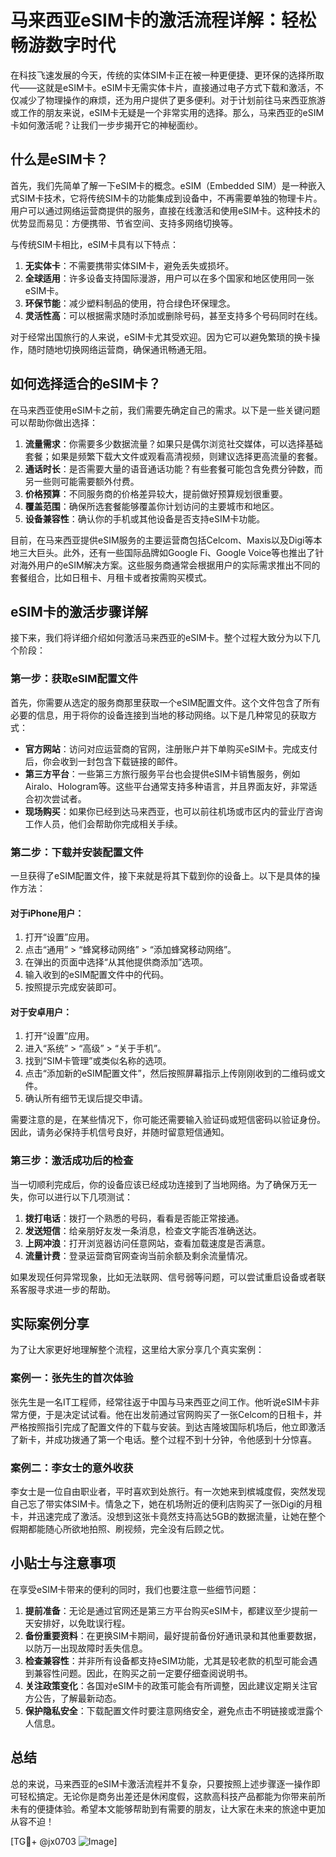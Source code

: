 # 马来西亚eSIM卡的激活流程详解：轻松畅游数字时代

在科技飞速发展的今天，传统的实体SIM卡正在被一种更便捷、更环保的选择所取代——这就是eSIM卡。eSIM卡无需实体卡片，直接通过电子方式下载和激活，不仅减少了物理操作的麻烦，还为用户提供了更多便利。对于计划前往马来西亚旅游或工作的朋友来说，eSIM卡无疑是一个非常实用的选择。那么，马来西亚的eSIM卡如何激活呢？让我们一步步揭开它的神秘面纱。

## 什么是eSIM卡？

首先，我们先简单了解一下eSIM卡的概念。eSIM（Embedded SIM）是一种嵌入式SIM卡技术，它将传统SIM卡的功能集成到设备中，不再需要单独的物理卡片。用户可以通过网络运营商提供的服务，直接在线激活和使用eSIM卡。这种技术的优势显而易见：方便携带、节省空间、支持多网络切换等。

与传统SIM卡相比，eSIM卡具有以下特点：

1. **无实体卡**：不需要携带实体SIM卡，避免丢失或损坏。
2. **全球适用**：许多设备支持国际漫游，用户可以在多个国家和地区使用同一张eSIM卡。
3. **环保节能**：减少塑料制品的使用，符合绿色环保理念。
4. **灵活性高**：可以根据需求随时添加或删除号码，甚至支持多个号码同时在线。

对于经常出国旅行的人来说，eSIM卡尤其受欢迎。因为它可以避免繁琐的换卡操作，随时随地切换网络运营商，确保通讯畅通无阻。

## 如何选择适合的eSIM卡？

在马来西亚使用eSIM卡之前，我们需要先确定自己的需求。以下是一些关键问题可以帮助你做出选择：

1. **流量需求**：你需要多少数据流量？如果只是偶尔浏览社交媒体，可以选择基础套餐；如果是频繁下载大文件或观看高清视频，则建议选择更高流量的套餐。
2. **通话时长**：是否需要大量的语音通话功能？有些套餐可能包含免费分钟数，而另一些则可能需要额外付费。
3. **价格预算**：不同服务商的价格差异较大，提前做好预算规划很重要。
4. **覆盖范围**：确保所选套餐能够覆盖你计划访问的主要城市和地区。
5. **设备兼容性**：确认你的手机或其他设备是否支持eSIM卡功能。

目前，在马来西亚提供eSIM服务的主要运营商包括Celcom、Maxis以及Digi等本地三大巨头。此外，还有一些国际品牌如Google Fi、Google Voice等也推出了针对海外用户的eSIM解决方案。这些服务商通常会根据用户的实际需求推出不同的套餐组合，比如日租卡、月租卡或者按需购买模式。

## eSIM卡的激活步骤详解

接下来，我们将详细介绍如何激活马来西亚的eSIM卡。整个过程大致分为以下几个阶段：

### 第一步：获取eSIM配置文件

首先，你需要从选定的服务商那里获取一个eSIM配置文件。这个文件包含了所有必要的信息，用于将你的设备连接到当地的移动网络。以下是几种常见的获取方式：

- **官方网站**：访问对应运营商的官网，注册账户并下单购买eSIM卡。完成支付后，你会收到一封包含下载链接的邮件。
- **第三方平台**：一些第三方旅行服务平台也会提供eSIM卡销售服务，例如Airalo、Hologram等。这些平台通常支持多种语言，并且界面友好，非常适合初次尝试者。
- **现场购买**：如果你已经到达马来西亚，也可以前往机场或市区内的营业厅咨询工作人员，他们会帮助你完成相关手续。

### 第二步：下载并安装配置文件

一旦获得了eSIM配置文件，接下来就是将其下载到你的设备上。以下是具体的操作方法：

#### 对于iPhone用户：
1. 打开“设置”应用。
2. 点击“通用” > “蜂窝移动网络” > “添加蜂窝移动网络”。
3. 在弹出的页面中选择“从其他提供商添加”选项。
4. 输入收到的eSIM配置文件中的代码。
5. 按照提示完成安装即可。

#### 对于安卓用户：
1. 打开“设置”应用。
2. 进入“系统” > “高级” > “关于手机”。
3. 找到“SIM卡管理”或类似名称的选项。
4. 点击“添加新的eSIM配置文件”，然后按照屏幕指示上传刚刚收到的二维码或文件。
5. 确认所有细节无误后提交申请。

需要注意的是，在某些情况下，你可能还需要输入验证码或短信密码以验证身份。因此，请务必保持手机信号良好，并随时留意短信通知。

### 第三步：激活成功后的检查

当一切顺利完成后，你的设备应该已经成功连接到了当地网络。为了确保万无一失，你可以进行以下几项测试：

1. **拨打电话**：拨打一个熟悉的号码，看看是否能正常接通。
2. **发送短信**：给亲朋好友发一条消息，检查文字能否准确送达。
3. **上网冲浪**：打开浏览器访问任意网站，查看加载速度是否满意。
4. **流量计费**：登录运营商官网查询当前余额及剩余流量情况。

如果发现任何异常现象，比如无法联网、信号弱等问题，可以尝试重启设备或者联系客服寻求进一步的帮助。

## 实际案例分享

为了让大家更好地理解整个流程，这里给大家分享几个真实案例：

### 案例一：张先生的首次体验
张先生是一名IT工程师，经常往返于中国与马来西亚之间工作。他听说eSIM卡非常方便，于是决定试试看。他在出发前通过官网购买了一张Celcom的日租卡，并严格按照指引完成了配置文件的下载与安装。到达吉隆坡国际机场后，他立即激活了新卡，并成功拨通了第一个电话。整个过程不到十分钟，令他感到十分惊喜。

### 案例二：李女士的意外收获
李女士是一位自由职业者，平时喜欢到处旅行。有一次她来到槟城度假，突然发现自己忘了带实体SIM卡。情急之下，她在机场附近的便利店购买了一张Digi的月租卡，并迅速完成了激活。没想到这张卡竟然支持高达5GB的数据流量，让她在整个假期都能随心所欲地拍照、刷视频，完全没有后顾之忧。

## 小贴士与注意事项

在享受eSIM卡带来的便利的同时，我们也要注意一些细节问题：

1. **提前准备**：无论是通过官网还是第三方平台购买eSIM卡，都建议至少提前一天安排好，以免耽误行程。
2. **备份重要资料**：在更换SIM卡期间，最好提前备份好通讯录和其他重要数据，以防万一出现故障时丢失信息。
3. **检查兼容性**：并非所有设备都支持eSIM功能，尤其是较老款的机型可能会遇到兼容性问题。因此，在购买之前一定要仔细查阅说明书。
4. **关注政策变化**：各国对eSIM卡的政策可能会有所调整，因此建议定期关注官方公告，了解最新动态。
5. **保护隐私安全**：下载配置文件时要注意网络安全，避免点击不明链接或泄露个人信息。

## 总结

总的来说，马来西亚的eSIM卡激活流程并不复杂，只要按照上述步骤逐一操作即可轻松搞定。无论你是商务出差还是休闲度假，这款高科技产品都能为你带来前所未有的便捷体验。希望本文能够帮助到有需要的朋友，让大家在未来的旅途中更加从容不迫！

[TG💪+ @jx0703 ![Image](https://github.com/user-attachments/assets/dbca1d08-cadb-493c-b0ec-ad6f7a83f270)]